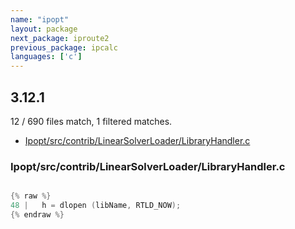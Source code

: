 ```yaml
---
name: "ipopt"
layout: package
next_package: iproute2
previous_package: ipcalc
languages: ['c']
---
```

## 3.12.1
12 / 690 files match, 1 filtered matches.

 - [Ipopt/src/contrib/LinearSolverLoader/LibraryHandler.c](#ipoptsrccontriblinearsolverloaderlibraryhandlerc)

### Ipopt/src/contrib/LinearSolverLoader/LibraryHandler.c

```c

{% raw %}
48 |   h = dlopen (libName, RTLD_NOW);
{% endraw %}

```